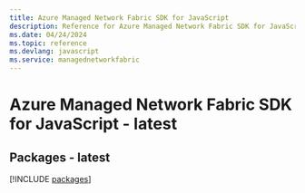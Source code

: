 ```yaml
---
title: Azure Managed Network Fabric SDK for JavaScript
description: Reference for Azure Managed Network Fabric SDK for JavaScript
ms.date: 04/24/2024
ms.topic: reference
ms.devlang: javascript
ms.service: managednetworkfabric
---
```

# Azure Managed Network Fabric SDK for JavaScript - latest
## Packages - latest
[!INCLUDE [packages](managed-network-fabric-index.md)]